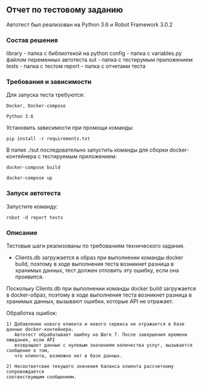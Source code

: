 ## Отчет по тестовому заданию

Автотест был реализован на Python 3.6 и Robot Framework 3.0.2


### Состав решения

library - папка с библиотекой на python
config - папка с variables.py файлом переменных автотеста
sut - папка с тестирумым приложением
tests - папка с тестом
report - папка с отчетами теста

### Требования и зависимости

Для запуска теста требуются:

    Docker, Docker-compose

    Python 3.6

Установить зависимости при промощи команды:

    pip install -r requirements.txt

В папке ./sut последовательно запустить команды для сборки
docker-контейнера с тестируемым приложением:

    docker-compose build

    docker-compose up

### Запуск автотеста

Запустите команду:

    robot -d report tests

### Описание

Тестовые шаги реализованы по требованиям технического задания.

- Clients.db загружается в образ при выполнении команды docker build, поэтому в ходе выполнения
 теста возникнет разница в хранимых данных, тест должен отловить эту ошибку, если она проявится.

Поскольку Clients.db при выполнении команды docker build  загружается в docker-образ, поэтому
в ходе выполнения теста возникнет разница в хранимых данных, вызывают ошибки, которые API
не отражает.

Обработка ошибок:

    1) Добавление нового клиента и нового сервиса не отражается в базе данных docker-контейнера.
       Автотест обрабатывает ошибку на Шаге 7. После завершения времени ожидания, если API
       возвращает данные с нулевым значениям количества услуг, вызывается сообщение о том,
       что клиента, возможно нет в базе данных.

    2) Несоответсвие текущего значения баланса клиента рассчетному сопровождается
    соотвествующим сообщением.
